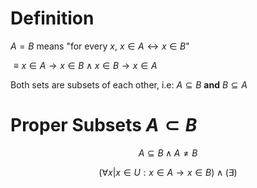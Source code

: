# Definition
$A=B$ means "for every $x$, $x\in{A}\leftrightarrow{x}\in{B}$" 

$\equiv x\in{A}\to{x}\in{B}\wedge{x}\in{B}\to{x}\in{A}$

Both sets are subsets of each other, i.e: $A\subseteq{B}$ **and** $B\subseteq{A}$


# Proper Subsets $A\subset{B}$ 

$$A\subseteq{B}\wedge{A}\neq{B}$$

$$
(\forall{x}|x\in U: x\in{A}\to{x}\in{B}) \wedge(\exists)
$$
